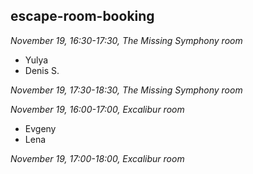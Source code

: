 ## escape-room-booking

*November 19, 16:30-17:30, The Missing Symphony room*

- Yulya
- Denis S.


*November 19, 17:30-18:30, The Missing Symphony room*



*November 19, 16:00-17:00, Excalibur room*

- Evgeny
- Lena


*November 19, 17:00-18:00, Excalibur room*
